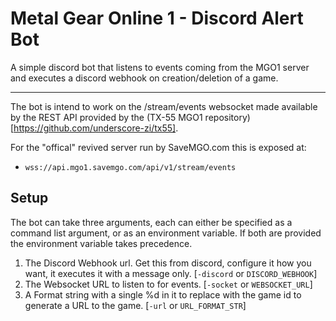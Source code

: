 # Metal Gear Online 1 - Discord Alert Bot

A simple discord bot that listens to events coming from the MGO1 server and executes a discord webhook on creation/deletion of a game.

---

The bot is intend to work on the /stream/events websocket made available by the REST API provided by the (TX-55 MGO1 repository)[https://github.com/underscore-zi/tx55].

For the "offical" revived server run by SaveMGO.com this is exposed at:
 - `wss://api.mgo1.savemgo.com/api/v1/stream/events`

## Setup

The bot can take three arguments, each can either be specified as a command list argument, or as an environment variable. If both are provided the environment variable takes precedence.

1. The Discord Webhook url. Get this from discord, configure it how you want, it executes it with a message only. [`-discord` or `DISCORD_WEBHOOK`]
2. The Websocket URL to listen to for events. [`-socket` or `WEBSOCKET_URL`]
3. A Format string with a single %d in it to replace with the game id to generate a URL to the game. [`-url` or `URL_FORMAT_STR`]
